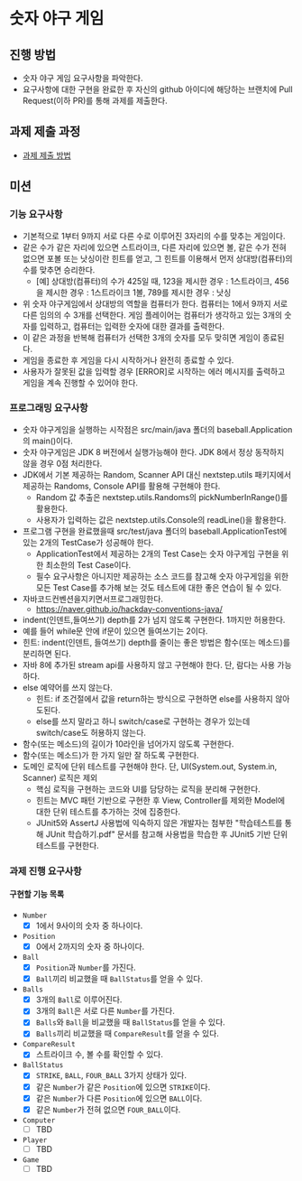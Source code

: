 # 숫자 야구 게임

## 진행 방법

* 숫자 야구 게임 요구사항을 파악한다.
* 요구사항에 대한 구현을 완료한 후 자신의 github 아이디에 해당하는 브랜치에 Pull Request(이하 PR)를 통해 과제를 제출한다.

## 과제 제출 과정

* [과제 제출 방법](https://github.com/next-step/nextstep-docs/tree/master/precourse)

## 미션

### 기능 요구사항

- 기본적으로 1부터 9까지 서로 다른 수로 이루어진 3자리의 수를 맞추는 게임이다.
- 같은 수가 같은 자리에 있으면 스트라이크, 다른 자리에 있으면 볼, 같은 수가 전혀 없으면 포볼 또는 낫싱이란 힌트를 얻고, 그 힌트를 이용해서 먼저 상대방(컴퓨터)의 수를 맞추면 승리한다.
    - [예] 상대방(컴퓨터)의 수가 425일 때, 123을 제시한 경우 : 1스트라이크, 456을 제시한 경우 : 1스트라이크 1볼, 789를 제시한 경우 : 낫싱
- 위 숫자 야구게임에서 상대방의 역할을 컴퓨터가 한다. 컴퓨터는 1에서 9까지 서로 다른 임의의 수 3개를 선택한다. 게임 플레이어는 컴퓨터가 생각하고 있는 3개의 숫자를 입력하고, 컴퓨터는 입력한 숫자에 대한
  결과를 출력한다.
- 이 같은 과정을 반복해 컴퓨터가 선택한 3개의 숫자를 모두 맞히면 게임이 종료된다.
- 게임을 종료한 후 게임을 다시 시작하거나 완전히 종료할 수 있다.
- 사용자가 잘못된 값을 입력할 경우 [ERROR]로 시작하는 에러 메시지를 출력하고 게임을 계속 진행할 수 있어야 한다.

### 프로그래밍 요구사항

- 숫자 야구게임을 실행하는 시작점은 src/main/java 폴더의 baseball.Application의 main()이다.
- 숫자 야구게임은 JDK 8 버전에서 실행가능해야 한다. JDK 8에서 정상 동작하지 않을 경우 0점 처리한다.
- JDK에서 기본 제공하는 Random, Scanner API 대신 nextstep.utils 패키지에서 제공하는 Randoms, Console API를 활용해 구현해야 한다.
    - Random 값 추출은 nextstep.utils.Randoms의 pickNumberInRange()를 활용한다.
    - 사용자가 입력하는 값은 nextstep.utils.Console의 readLine()을 활용한다.
- 프로그램 구현을 완료했을때 src/test/java 폴더의 baseball.ApplicationTest에 있는 2개의 TestCase가 성공해야 한다.
    - ApplicationTest에서 제공하는 2개의 Test Case는 숫자 야구게임 구현을 위한 최소한의 Test Case이다.
    - 필수 요구사항은 아니지만 제공하는 소스 코드를 참고해 숫자 야구게임을 위한 모든 Test Case를 추가해 보는 것도 테스트에 대한 좋은 연습이 될 수 있다.
- 자바코드컨벤션을지키면서프로그래밍한다.
    - https://naver.github.io/hackday-conventions-java/
- indent(인덴트,들여쓰기) depth를 2가 넘지 않도록 구현한다. 1까지만 허용한다.
- 예를 들어 while문 안에 if문이 있으면 들여쓰기는 2이다.
- 힌트: indent(인덴트, 들여쓰기) depth를 줄이는 좋은 방법은 함수(또는 메소드)를 분리하면 된다.
- 자바 8에 추가된 stream api를 사용하지 않고 구현해야 한다. 단, 람다는 사용 가능하다.
- else 예약어를 쓰지 않는다.
    - 힌트: if 조건절에서 값을 return하는 방식으로 구현하면 else를 사용하지 않아도된다.
    - else를 쓰지 말라고 하니 switch/case로 구현하는 경우가 있는데 switch/case도 허용하지 않는다.
- 함수(또는 메소드)의 길이가 10라인을 넘어가지 않도록 구현한다.
- 함수(또는 메소드)가 한 가지 일만 잘 하도록 구현한다.
- 도메인 로직에 단위 테스트를 구현해야 한다. 단, UI(System.out, System.in, Scanner) 로직은 제외
    - 핵심 로직을 구현하는 코드와 UI를 담당하는 로직을 분리해 구현한다.
    - 힌트는 MVC 패턴 기반으로 구현한 후 View, Controller를 제외한 Model에 대한 단위 테스트를 추가하는 것에 집중한다.
    - JUnit5와 AssertJ 사용법에 익숙하지 않은 개발자는 첨부한 "학습테스트를 통해 JUnit 학습하기.pdf" 문서를 참고해 사용법을 학습한 후 JUnit5 기반 단위 테스트를 구현한다.

### 과제 진행 요구사항

#### 구현할 기능 목록

- `Number`
    - [x] 1에서 9사이의 숫자 중 하나이다.
- `Position`
    - [x] 0에서 2까지의 숫자 중 하나이다.
- `Ball`
    - [x] `Position`과 `Number`를 가진다.
    - [x] `Ball`끼리 비교했을 때 `BallStatus`를 얻을 수 있다.
- `Balls`
    - [x] 3개의 `Ball`로 이루어진다.
    - [x] 3개의 `Ball`은 서로 다른 `Number`를 가진다.
    - [x] `Balls`와 `Ball`을 비교했을 때 `BallStatus`를 얻을 수 있다.
    - [x] `Balls`끼리 비교했을 때 `CompareResult`를 얻을 수 있다.
- `CompareResult`
    - [x] 스트라이크 수, 볼 수를 확인할 수 있다.
- `BallStatus`
    - [x] `STRIKE`, `BALL`, `FOUR_BALL` 3가지 상태가 있다.
    - [x] 같은 `Number`가 같은 `Position`에 있으면 `STRIKE`이다.
    - [x] 같은 `Number`가 다른 `Position`에 있으면 `BALL`이다.
    - [x] 같은 `Number`가 전혀 없으면 `FOUR_BALL`이다.
- `Computer`
    - [ ] TBD
- `Player`
    - [ ] TBD
- `Game`
    - [ ] TBD
